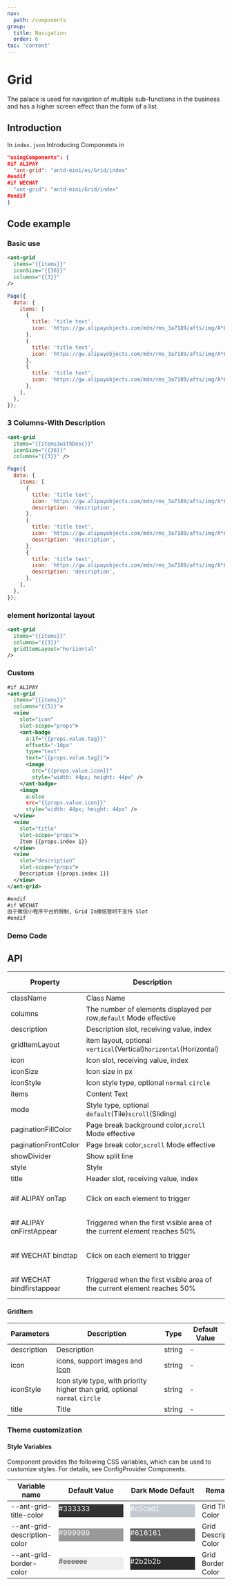 ```yaml
---
nav:
  path: /components
group:
  title: Navigation
  order: 6
toc: 'content'
---
```


# Grid

The palace is used for navigation of multiple sub-functions in the business and has a higher screen effect than the form of a list.

## Introduction

In `index.json` Introducing Components in

```json
"usingComponents": {
#if ALIPAY
  "ant-grid": "antd-mini/es/Grid/index"
#endif
#if WECHAT
  "ant-grid": "antd-mini/Grid/index"
#endif
}
```

## Code example

### Basic use

```xml
<ant-grid
  items="{{items}}"
  iconSize="{{36}}"
  columns="{{3}}"
/>
```

```js
Page({
  data: {
    items: [
      {
        title: 'title text',
        icon: 'https://gw.alipayobjects.com/mdn/rms_3a7189/afts/img/A*L8FjQ7lSdq4AAAAAAAAAAAAAARQnAQ',
      },
      {
        title: 'title text',
        icon: 'https://gw.alipayobjects.com/mdn/rms_3a7189/afts/img/A*L8FjQ7lSdq4AAAAAAAAAAAAAARQnAQ',
      },
      {
        title: 'title text',
        icon: 'https://gw.alipayobjects.com/mdn/rms_3a7189/afts/img/A*L8FjQ7lSdq4AAAAAAAAAAAAAARQnAQ',
      },
    ],
  },
});
```

### 3 Columns-With Description

```xml
<ant-grid
  items="{{items3withDesc}}"
  iconSize="{{36}}"
  columns="{{3}}" />
```

```js
Page({
  data: {
    items: [
      {
        title: 'title text',
        icon: 'https://gw.alipayobjects.com/mdn/rms_3a7189/afts/img/A*L8FjQ7lSdq4AAAAAAAAAAAAAARQnAQ',
        description: 'description',
      },
      {
        title: 'title text',
        icon: 'https://gw.alipayobjects.com/mdn/rms_3a7189/afts/img/A*L8FjQ7lSdq4AAAAAAAAAAAAAARQnAQ',
        description: 'description',
      },
      {
        title: 'title text',
        icon: 'https://gw.alipayobjects.com/mdn/rms_3a7189/afts/img/A*L8FjQ7lSdq4AAAAAAAAAAAAAARQnAQ',
        description: 'description',
      },
    ],
  },
});
```

### element horizontal layout

```xml
<ant-grid
  items="{{items}}"
  columns="{{3}}"
  gridItemLayout="horizontal"
/>
```

### Custom

```xml
#if ALIPAY
<ant-grid
  items="{{items}}"
  columns="{{5}}">
  <view
    slot="icon"
    slot-scope="props">
    <ant-badge
      a:if="{{props.value.tag}}"
      offsetX="-10px"
      type="text"
      text="{{props.value.tag}}">
      <image
        src="{{props.value.icon}}"
        style="width: 44px; height: 44px" />
    </ant-badge>
    <image
      a:else
      src="{{props.value.icon}}"
      style="width: 44px; height: 44px" />
  </view>
  <view
    slot="title"
    slot-scope="props">
    Item {{props.index 1}}
  </view>
  <view
    slot="description"
    slot-scope="props">
    Description {{props.index 1}}
  </view>
</ant-grid>

#endif
#if WECHAT
由于微信小程序平台的限制, Grid In微信暂时不支持 Slot
#endif
```

### Demo Code

<code src='../../demo/pages/Grid/index'></code>

## API

| Property                        | Description                                                   | Type                                  | Default Value     |
| --------------------------- | ------------------------------------------------------ | ------------------------------------- | ---------- |
| className                   | Class Name                                                   | string                                | -          |
| columns                     | The number of elements displayed per row,`default` Mode effective                 | number                                | 5          |
| description                 | Description slot, receiving value, index                            | slot                                  | -          |
| gridItemLayout              | item layout, optional `vertical`(Vertical)`horizontal`(Horizontal) | string                                | `vertical` |
| icon                        | Icon slot, receiving value, index                            | slot                                  | -          |
| iconSize                    | Icon size in px                                      | number                                | -          |
| iconStyle                   | Icon style type, optional `normal` `circle`                   | string                                | `normal`   |
| items                       | Content Text                                               | [GridItem](#griditem)[]               | -          |
| mode                        | Style type, optional `default`(Tile)`scroll`(Sliding)       | string                                | `default`  |
| paginationFillColor         | Page break background color,`scroll` Mode effective                        | string                                | -          |
| paginationFrontColor        | Page break color,`scroll` Mode effective                          | string                                | -          |
| showDivider                 | Show split line                                         | boolean                               | -          |
| style                       | Style                                                   | string                                | -          |
| title                       | Header slot, receiving value, index                            | slot                                  | -          |
| #if ALIPAY onTap            | Click on each element to trigger                                       | (item: [GridItem](#griditem)) => void |            |
| #if ALIPAY onFirstAppear    | Triggered when the first visible area of the current element reaches 50%                    | (item: [GridItem](#griditem)) => void |            |
| #if WECHAT bindtap         | Click on each element to trigger                                       | (item: [GridItem](#griditem)) => void | -          |
| #if WECHAT bindfirstappear | Triggered when the first visible area of the current element reaches 50%                    | (item: [GridItem](#griditem)) => void | -          |

#### GridItem

| Parameters        | Description                                                  | Type   | Default Value |
| ----------- | ----------------------------------------------------- | ------ | ------ |
| description | Description                                                  | string | -      |
| icon        | icons, support images and [Icon](./Icon)                       | string | -      |
| iconStyle   | Icon style type, with priority higher than grid, optional `normal` `circle` | string | -      |
| title       | Title                                                  | string | -      |

### Theme customization

#### Style Variables

Component provides the following CSS variables, which can be used to customize styles. For details, see ConfigProvider Components.

| Variable name                       | Default Value                                                                                            | Dark Mode Default                                                                                    | Remarks         |
| ---------------------------- | ------------------------------------------------------------------------------------------------- | ------------------------------------------------------------------------------------------------- | ------------ |
| --ant-grid-title-color       | <div style="width: 150px; height: 30px; background-color: #333333; color: #ffffff;">#333333</div> | <div style="width: 150px; height: 30px; background-color: #c5cad1; color: #ffffff;">#c5cad1</div> | Grid Title Color |
| --ant-grid-description-color | <div style="width: 150px; height: 30px; background-color: #999999; color: #ffffff;">#999999</div> | <div style="width: 150px; height: 30px; background-color: #616161; color: #ffffff;">#616161</div> | Grid Description Color |
| --ant-grid-border-color      | <div style="width: 150px; height: 30px; background-color: #eeeeee; color: #333333;">#eeeeee</div> | <div style="width: 150px; height: 30px; background-color: #2b2b2b; color: #ffffff;">#2b2b2b</div> | Grid Border Color |
